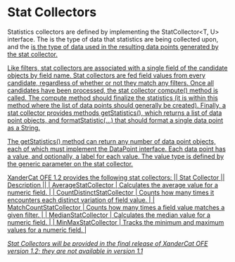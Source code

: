 # Stat Collectors
Statistics collectors are defined by implementing the StatCollector<T, U> interface.  The <T> is the type of data that statistics are being collected upon, and the <U> is the type of data used in the resulting data points generated by the stat collector.

Like filters, stat collectors are associated with a single field of the candidate objects by field name.  Stat collectors are fed field values from every candidate, regardless of whether or not they match any filters.  Once all candidates have been processed, the stat collector compute() method is called.  The compute method should finalize the statistics (it is within this method where the list of data points should generally be created).  Finally, a stat collector provides methods getStatistics(), which returns a list of data point objects, and formatStatistic(...) that should format a single data point as a String.  

The getStatistics() method can return any number of data point objects, each of which must implement the DataPoint interface.  Each data point has a value, and optionally, a label for each value.  The value type is defined by the <U> generic parameter on the stat collector.  

XanderCat OFE 1.2 provides the following stat collectors:
|| Stat Collector || Description ||
| AverageStatCollector | Calculates the average value for a numeric field. |
| CountDistinctStatCollector | Counts how many times it encounters each distinct variation of field value. |
| MatchCountStatCollector | Counts how many times a field value matches a given filter. |
| MedianStatCollector | Calculates the median value for a numeric field. |
| MinMaxStatCollector | Tracks the minimum and maximum values for a numeric field. |

_Stat Collectors will be provided in the final release of XanderCat OFE version 1.2; they are not available in version 1.1_

